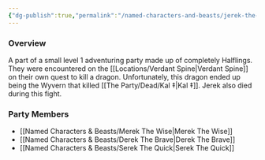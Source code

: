 ```yaml
---
{"dg-publish":true,"permalink":"/named-characters-and-beasts/jerek-the-smooth/","tags":["NPC"],"noteIcon":"","created":"2024-05-12T21:01:40.073+01:00","updated":"2024-12-31T19:59:59.582+00:00"}
---
```



### Overview
A part of a small level 1 adventuring party made up of completely Halflings. They were encountered on the [[Locations/Verdant Spine\|Verdant Spine]] on their own quest to kill a dragon. Unfortunately, this dragon ended up being the Wyvern that killed [[The Party/Dead/Kal ‡\|Kal ‡]]. Jerek also died during this fight.

### Party Members 
- [[Named Characters & Beasts/Merek The Wise\|Merek The Wise]]
- [[Named Characters & Beasts/Derek The Brave\|Derek The Brave]]
- [[Named Characters & Beasts/Serek The Quick\|Serek The Quick]]
